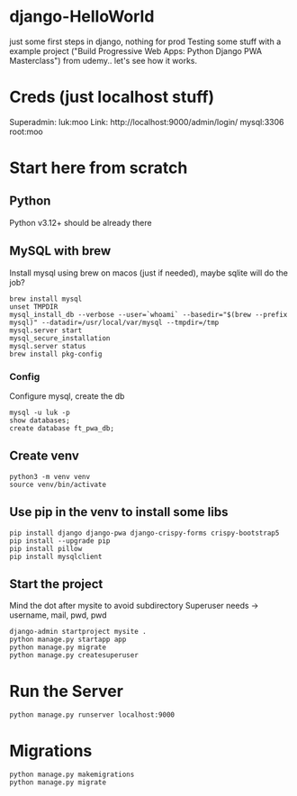 # django-HelloWorld
just some first steps in django, nothing for prod
Testing some stuff with a example project ("Build Progressive Web Apps: Python Django PWA Masterclass") from udemy.. let's see how it works.

# Creds (just localhost stuff)
Superadmin: luk:moo
Link: http://localhost:9000/admin/login/
mysql:3306 root:moo

# Start here from scratch

## Python
Python v3.12+ should be already there

## MySQL with brew
Install mysql using brew on macos (just if needed), maybe sqlite will do the job?
```Terminal
brew install mysql
unset TMPDIR
mysql_install_db --verbose --user=`whoami` --basedir="$(brew --prefix mysql)" --datadir=/usr/local/var/mysql --tmpdir=/tmp
mysql.server start
mysql_secure_installation
mysql.server status
brew install pkg-config
```

### Config
Configure mysql, create the db
```Terminal
mysql -u luk -p
show databases;
create database ft_pwa_db;
```

## Create venv
```Terminal
python3 -m venv venv
source venv/bin/activate
```

## Use pip in the venv to install some libs
```Terminal
pip install django django-pwa django-crispy-forms crispy-bootstrap5
pip install --upgrade pip
pip install pillow
pip install mysqlclient
```

## Start the project
Mind the dot after mysite to avoid subdirectory
Superuser needs -> username, mail, pwd, pwd
```Terminal
django-admin startproject mysite .
python manage.py startapp app
python manage.py migrate
python manage.py createsuperuser
```

# Run the Server
```Terminal
python manage.py runserver localhost:9000
```

# Migrations
```Terminal
python manage.py makemigrations
python manage.py migrate 
```
